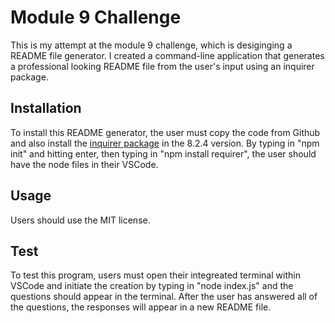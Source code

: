 # Module 9 Challenge
This is my attempt at the module 9 challenge, which is desiginging a README file generator. I created a command-line application that generates a professional looking README file from the user's input using an inquirer package.

## Installation
To install this README generator, the user must copy the code from Github and also install the [inquirer package](https://www.npmjs.com/package/inquirer/v/8.2.4) in the 8.2.4 version. By typing in "npm init" and hitting enter, then typing in "npm install requirer", the user should have the node files in their VSCode.

## Usage
Users should use the MIT license.

## Test
To test this program, users must open their integreated terminal within VSCode and initiate the creation by typing in "node index.js" and the questions should appear in the terminal. After the user has answered all of the questions, the responses will appear in a new README file.

